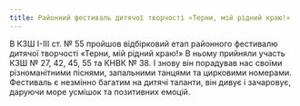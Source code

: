 ```yaml
---
title: Районний фестиваль дитячої творчості «Терни, мій рідний краю!»
---
```


В КЗШ І-ІІІ ст. № 55 пройшов відбірковий етап районного фестивалю дитячої творчості «Терни, мій рідний краю!» В ньому прийняли участь КЗШ № 27, 42, 45, 55 та КНВК № 38. І знову він порадував нас своїми різноманітними піснями, запальними танцями та цирковими номерами. Фестиваль є незмінно багатим на дитячі таланти, він дивує і зачаровує, даруючи море усмішок та позитивних емоцій.

<slideshow id="_/72157649165447012" />
